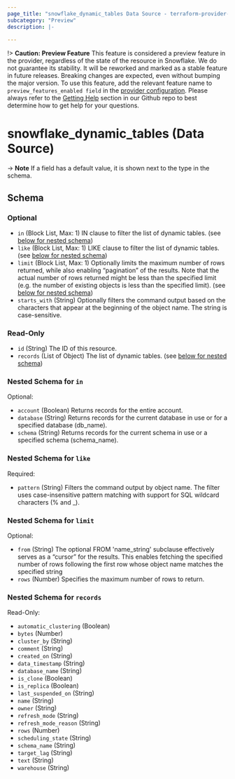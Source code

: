 ```yaml
---
page_title: "snowflake_dynamic_tables Data Source - terraform-provider-snowflake"
subcategory: "Preview"
description: |-
  
---
```


!> **Caution: Preview Feature** This feature is considered a preview feature in the provider, regardless of the state of the resource in Snowflake. We do not guarantee its stability. It will be reworked and marked as a stable feature in future releases. Breaking changes are expected, even without bumping the major version. To use this feature, add the relevant feature name to `preview_features_enabled field` in the [provider configuration](https://registry.terraform.io/providers/Snowflake-Labs/snowflake/latest/docs#schema). Please always refer to the [Getting Help](https://github.com/Snowflake-Labs/terraform-provider-snowflake?tab=readme-ov-file#getting-help) section in our Github repo to best determine how to get help for your questions.

# snowflake_dynamic_tables (Data Source)





-> **Note** If a field has a default value, it is shown next to the type in the schema.

<!-- schema generated by tfplugindocs -->
## Schema

### Optional

- `in` (Block List, Max: 1) IN clause to filter the list of dynamic tables. (see [below for nested schema](#nestedblock--in))
- `like` (Block List, Max: 1) LIKE clause to filter the list of dynamic tables. (see [below for nested schema](#nestedblock--like))
- `limit` (Block List, Max: 1) Optionally limits the maximum number of rows returned, while also enabling “pagination” of the results. Note that the actual number of rows returned might be less than the specified limit (e.g. the number of existing objects is less than the specified limit). (see [below for nested schema](#nestedblock--limit))
- `starts_with` (String) Optionally filters the command output based on the characters that appear at the beginning of the object name. The string is case-sensitive.

### Read-Only

- `id` (String) The ID of this resource.
- `records` (List of Object) The list of dynamic tables. (see [below for nested schema](#nestedatt--records))

<a id="nestedblock--in"></a>
### Nested Schema for `in`

Optional:

- `account` (Boolean) Returns records for the entire account.
- `database` (String) Returns records for the current database in use or for a specified database (db_name).
- `schema` (String) Returns records for the current schema in use or a specified schema (schema_name).


<a id="nestedblock--like"></a>
### Nested Schema for `like`

Required:

- `pattern` (String) Filters the command output by object name. The filter uses case-insensitive pattern matching with support for SQL wildcard characters (% and _).


<a id="nestedblock--limit"></a>
### Nested Schema for `limit`

Optional:

- `from` (String) The optional FROM 'name_string' subclause effectively serves as a “cursor” for the results. This enables fetching the specified number of rows following the first row whose object name matches the specified string
- `rows` (Number) Specifies the maximum number of rows to return.


<a id="nestedatt--records"></a>
### Nested Schema for `records`

Read-Only:

- `automatic_clustering` (Boolean)
- `bytes` (Number)
- `cluster_by` (String)
- `comment` (String)
- `created_on` (String)
- `data_timestamp` (String)
- `database_name` (String)
- `is_clone` (Boolean)
- `is_replica` (Boolean)
- `last_suspended_on` (String)
- `name` (String)
- `owner` (String)
- `refresh_mode` (String)
- `refresh_mode_reason` (String)
- `rows` (Number)
- `scheduling_state` (String)
- `schema_name` (String)
- `target_lag` (String)
- `text` (String)
- `warehouse` (String)
